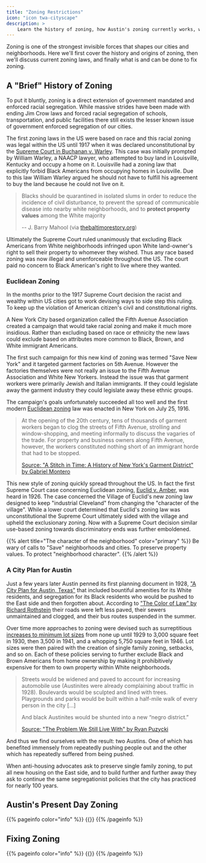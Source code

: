 ```yaml
---
title: "Zoning Restrictions"
icon: "icon twa-cityscape"
description: >
    Learn the history of zoning, how Austin's zoning currently works, what the city is doing to improve it, and what more can be done.
---
```


Zoning is one of the strongest invisible forces that shapes our cities and neighborhoods. Here we'll first cover the history and origins of zoning, then we'll discuss current zoning laws, and finally what is and can be done to fix zoning.

## A "Brief" History of Zoning

To put it bluntly, zoning is a direct extension of government mandated and enforced racial segregation. While massive strides have been made with ending Jim Crow laws and forced racial segregation of schools, transportation, and public facilities there still exists the lesser known issue of government enforced segregation of our cities.

The first zoning laws in the US were based on race and this racial zoning was legal within the US until 1917 when it was declared unconstitutional by the [Supreme Court in Buchanan v. Warley](https://en.wikipedia.org/wiki/Buchanan_v._Warley). This case was initially prompted by William Warley, a NAACP lawyer, who attempted to buy land in Louisville, Kentucky and occupy a home on it. Louisville had a zoning law that explicitly forbid Black Americans from occupying homes in Louisville. Due to this law William Warley argued he should not have to fulfill his agreement to buy the land because he could not live on it.

> Blacks should be quarantined in isolated slums in order to reduce the incidence of civil disturbance, to prevent the spread of communicable disease into nearby white neighborhoods, and to **protect property values** among the White majority
>
> -- J. Barry Mahool (via [thebaltimorestory.org](https://www.thebaltimorestory.org/history-1/blog-post-title-four-hc9z5))

Ultimately the Supreme Court ruled unanimously that excluding Black Americans from White neighborhoods infringed upon White land-owner's right to sell their property to whomever they wished. Thus any race based zoning was now illegal and unenforceable throughout the US. The court paid no concern to Black American's right to live where they wanted.

### Euclidean Zoning

In the months prior to the 1917 Supreme Court decision the racist and wealthy within US cities got to work devising ways to side step this ruling.  To keep up the violation of American citizen's civil and constitutional rights.

A New York City based organization called the Fifth Avenue Association created a campaign that would take racial zoning and make it much more insidious. Rather than excluding based on race or ethnicity the new laws could exclude based on attributes more common to Black, Brown, and White immigrant Americans.

The first such campaign for this new kind of zoning was termed "Save New York" and it targeted garment factories on 5th Avenue. However the factories themselves were not really an issue to the Fifth Avenue Association and White New Yorkers. Instead the issue was that garment workers were primarily Jewish and Italian immigrants. If they could legislate away the garment industry they could legislate away these ethnic groups.

The campaign's goals unfortunately succeeded all too well and the first modern [Euclidean zoning](https://en.wikipedia.org/wiki/Zoning_in_the_United_States#Euclidean) law was enacted in New York on July 25, 1916.

> At the opening of the 20th century, tens of thousands of garment workers began to clog the streets of Fifth Avenue, strolling and window-shopping, and meeting informally to discuss the vagaries of the trade. For property and business owners along Fifth Avenue, however, the workers constituted nothing short of an immigrant horde that had to be stopped.
>
> [Source: "A Stitch in Time: A History of New York's Garment District" by Gabriel Montero](https://garmentdistrict.nyc/sites/default/files/admin-files/2022-04/GD_HistoryBook-ONLINE-lo.pdf)

This new style of zoning quickly spread throughout the US. In fact the first Supreme Court case concerning Euclidean zoning, [Euclid v. Amber](https://en.m.wikipedia.org/wiki/Village_of_Euclid_v._Ambler_Realty_Co.), was heard in 1926. The case concerned the Village of Euclid's new zoning law designed to keep "industrial Cleveland" from changing the "character of the village". While a lower court determined that Euclid's zoning law was unconstitutional the Supreme Court ultimately sided with the village and upheld the exclusionary zoning. Now with a Supreme Court decision similar use-based zoning towards discriminatory ends was further emboldened.

{{% alert title="The character of the neighborhood" color="primary" %}}
Be wary of calls to "Save" neighborhoods and cities. To preserve property values. To protect "neighborhood character".
{{% /alert %}}

### A City Plan for Austin

Just a few years later Austin penned its first planning document in 1928, ["A City Plan for Austin, Texas"](https://repositories.lib.utexas.edu/handle/2152/65853?show=full) that included bountiful amenities for its White residents, and segregation for its Black residents who would be pushed to the East side and then forgotten about. According to ["The Color of Law" by Richard Rothstein](https://www.litcharts.com/lit/the-color-of-law) their roads were left less paved, their sewers unmaintained and clogged, and their bus routes suspended in the summer.

Over time more approaches to zoning were devised such as surreptitious [increases to minimum lot sizes](https://www.austinpolitics.net/a-big-win-for-small-lots/) from none up until 1929 to 3,000 square feet in 1930, then 3,500 in 1941, and a whopping 5,750 square feet in 1946. Lot sizes were then paired with the creation of single family zoning, setbacks, and so on. Each of these policies serving to further exclude Black and Brown Americans from home ownership by making it prohibitively expensive for them to own property within White neighborhoods.

> Streets would be widened and paved to account for increasing automobile use (Austinites were already complaining about traffic in 1928). Boulevards would be sculpted and lined with trees. Playgrounds and parks would be built within a half-mile walk of every person in the city [...]
>
> And black Austinites would be shunted into a new “negro district.”
>
> [Source: "The Problem We Still Live With" by Ryan Puzycki](https://puzycki.substack.com/p/the-problem-we-still-live-with)

And thus we find ourselves with the result: two Austins. One of which has benefited immensely from repeatedly pushing people out and the other which has repeatedly suffered from being pushed.

When anti-housing advocates ask to preserve single family zoning, to put all new housing on the East side, and to build further and further away they ask to continue the same segregationist policies that the city has practiced for nearly 100 years.

## Austin's Present Day Zoning

{{% pageinfo color="info" %}}
{{<contribute>}}
{{% /pageinfo %}}

## Fixing Zoning

{{% pageinfo color="info" %}}
{{<contribute>}}
{{% /pageinfo %}}
